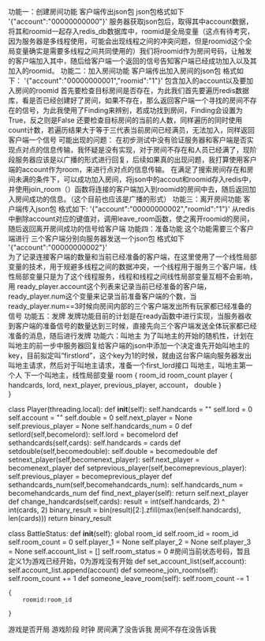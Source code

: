 功能一：创建房间功能
    客户端传出json包
        json包格式如下
        '{\"account\":\"00000000000\"}'
    服务器获取json包后，取得其中account数据，将其和roomid一起存入redis_db数据库中，roomid是全局变量（这点有待考究，因为服务器是多线程使用，可能会出现线程之间的冲突问题，但是roomid这个全局变量确实是需要多线程之间共同使用的）我们将roomid作为房间号码，让触发的客户端加入其中，随后给客户端一个返回的信号告知客户端已经成功加入以及其加入的roomid。
功能二：加入房间功能
    客户端传出加入房间的json包
        格式如下：
        '{\"account\":\"00000000001\",\"roomid\":\"1\"}'
    包含加入的account以及要加入房间的roomid
    首先要检查目标房间是否存在，为此我们首先要遍历redis数据库，看是否已经创建好了房间，如果不存在，那么返回客户端一个寻找的房间不存在的信号，为此我使用了Finding来辨别，若成功找到房间，Finding会设置为True，反之则是False
    还要检查目标房间的当前的人数，同样遍历的同时使用count计数，若遍历结果大于等于三代表当前房间已经满员，无法加入，同样返回客户端一个信号
    可能出现的问题：
    在初步测试中没有验证服务器和客户端是否实现点对点的信息传输，我怀疑是没有实现，对于房间不存在和人员已经满了，现阶段服务器应该是以广播的形式进行回复，后续如果真的出现问题，我打算使用客户端的account作为room，来进行点对点的信息传输。
    在满足了搜索房间存在和房间未满的条件下，可以成功加入房间，将json中的accout和roomid存入redis中，并使用join_room（）函数将连接的客户端加入到roomid的房间中去，随后返回加入房间成功的信息。（这个目前也应该是广播的形式）
功能三：离开房间功能
    客户端传入json包
        格式如下:
        '{\"account\":\"00000000002\",\"roomid\":\"1\"}'
    从redis中删除account对应的键值对，调用leave_room函数，使之离开roomid的房间，随后返回离开房间成功的信号给客户端
功能四：准备功能
    这个功能需要三个客户端进行
    三个客户端分别向服务器发送一个json包
    格式如下
        '{\"account\":\"00000000002\"}'    
    为了记录连接客户端的数量和当前已经准备的客户端，在这里使用了一个线性局部变量的技术，用于规避多线程之间的数据冲突，一个线程用于服务三个客户端，线性局部变量只是为了这个线程服务，线程和线程之间线性局部变量互相不会影响，用    ready_player.account这个列表来记录当前已经准备的客户端，
    ready_player.num这个变量来记录当前准备客户端的个数，当ready_player.num==3时候向房间内部的三个客户端发出所有玩家都已经准备的信号
功能五：发牌
    发牌功能目前的计划是在ready函数中进行实现，当服务器收到客户端的准备信号的数量达到三时候，直接先向三个客户端发送全体玩家都已经准备的消息，随后进行发牌
功能六：叫地主
    为了叫地主的开始的随机性，计划在叫地主的前一步中服务器回复给客户端的json中添加一个决定谁先开始叫地主的key，目前拟定叫“firstlord”，这个key为1的时候，就由这台客户端向服务器发出叫地主请求，然后对于叫地主请求，准备一个first_lord接口
    叫地主，叫地主第一个人
            下一个叫地主，线性局部变量
            room
            {
                room_id
                room_count
                player
                {   
                    handcards,
                    lord,
                    next_player,
                    previous_player,
                    account，
                    double
                }    
            }



class Player(threading.local):
    def __init__(self):
        self.handcards = ""
        self.lord = 0
        self.account = ""
        self.double = 0
        self.next_player  = None
        self.previous_player = None
        self.handcards_num = 0
    def setlord(self,becomelord):
        self.lord = becomelord
    def sethandcards(self,cards):
        self.handcards = cards
    def setdouble(self,becomedouble):
        self.double = becomedouble
    def setnext_player(self,becomenext_player):
        self.next_player = becomenext_player
    def setprevious_player(self,becomeprevious_player):
        self.previous_player = becomeprevious_player
    def sethandcards_num(self,becomehandcards_num):
        self.handcards_num = becomehandcards_num
    def find_next_player(self):
        return self.next_player
    def change_handcards(self,cards):
        result = int(self.handcards, 2) ^ int(cards, 2)
        binary_result = bin(result)[2:].zfill(max(len(self.handcards), len(cards)))
        return binary_result

class BattleStatus:
    def __init__(self):
        global room_id
        self.room_id = room_id
        self.room_count = 0
        self.player_1 = None
        self.player_2 = None
        self.player_3 = None
        self.account_list = []
        self.room_status = 0 #房间当前状态号码，暂且定义1为游戏已经开始，0为游戏没有开始
    def set_account_list(self,account):
        self.account_list.append(account)
    def someone_join_room(self):
        self.room_count += 1
    def someone_leave_room(self):
        self.room_count -= 1

    {
        roomid:room_id
        
    }

游戏是否开局
游戏阶段
时钟
房间满了没告诉我
房间不存在没告诉我